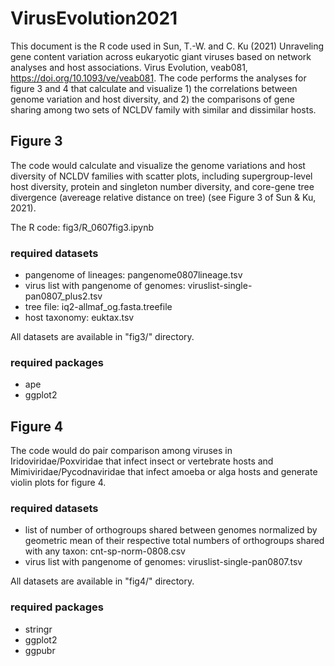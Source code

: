 # VirusEvolution2021

This document is the R code used in Sun, T.-W. and C. Ku (2021) Unraveling gene content variation across eukaryotic giant viruses based on network analyses and host associations. Virus Evolution, veab081, https://doi.org/10.1093/ve/veab081. The code performs the analyses for figure 3 and 4 that calculate and visualize 1) the correlations between genome variation and host diversity, and 2) the comparisons of gene sharing among two sets of NCLDV family with similar and dissimilar hosts.


## Figure 3

The code would calculate and visualize the genome variations and host diversity of NCLDV families with scatter plots, including supergroup-level host diversity, protein and singleton number diversity, and core-gene tree divergence (avereage relative distance on tree) (see Figure 3 of Sun & Ku, 2021). 

The R code: fig3/R_0607fig3.ipynb

### required datasets

- pangenome of lineages: pangenome0807lineage.tsv
- virus list with pangenome of genomes: viruslist-single-pan0807_plus2.tsv
- tree file: iq2-allmaf_og.fasta.treefile
- host taxonomy: euktax.tsv

All datasets are available in "fig3/" directory.

### required packages

 - ape
 - ggplot2


## Figure 4

The code would do pair comparison among viruses in Iridoviridae/Poxviridae that infect insect or vertebrate hosts and Mimiviridae/Pycodnaviridae that infect amoeba or alga hosts and generate violin plots for figure 4.

### required datasets

- list of number of orthogroups shared between genomes normalized by geometric mean of their respective total numbers of orthogroups shared with any taxon: cnt-sp-norm-0808.csv
- virus list with pangenome of genomes: viruslist-single-pan0807.tsv

All datasets are available in "fig4/" directory.

### required packages

- stringr
- ggplot2
- ggpubr
